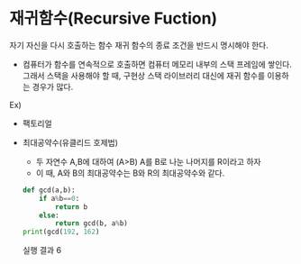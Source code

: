 # 재귀함수(Recursive Fuction)
자기 자신을 다시 호출하는 함수
재귀 함수의 종료 조건을 반드시 명시해야 한다.
- 컴퓨터가 함수를 연속적으로 호출하면 컴퓨터 메모리 내부의 스택 프레임에 쌓인다. 그래서 스택을 사용해야 할 때, 구현상 스택 라이브러리 대신에 재귀 함수를 이용하는 경우가 많다.

Ex)
- 팩토리얼
- 최대공약수(유클리드 호제법)
    - 두 자연수 A,B에 대하여 (A>B) A를 B로 나눈 나머지를 R이라고 하자
    - 이 때, A와 B의 최대공약수는 B와 R의 최대공약수와 같다.

    ```python
    def gcd(a,b):
        if a%b==0:
            return b
        else:
            return gcd(b, a%b)
    print(gcd(192, 162)
    ```
    실행 결과
    6

